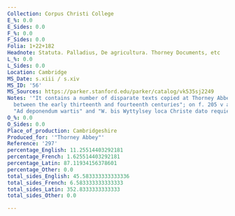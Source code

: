 ```yaml
---
Collection: Corpus Christi College
E_%: 0.0
E_Sides: 0.0
F_%: 0.0
F_Sides: 0.0
Folia: 1+22+182
Headnote: Statuta. Palladius, De agricultura. Thorney Documents, etc
L_%: 0.0
L_Sides: 0.0
Location: Cambridge
MS_Date: s.xiii / s.xiv
MS_ID: '56'
MS_Sources: https://parker.stanford.edu/parker/catalog/vk535sj2249
Notes: '"It contains a number of disparate texts copied at Thorney Abbey in Cambridgeshire
  between the early thirteenth and fourteenth centuries"; on f. 205 v a Latin inscription
  "Ad deponendum wartis" and "W. bis Wyttylsey loca Christe dato requiei"'
O_%: 0.0
O_Sides: 0.0
Place_of_production: Cambridgeshire
Produced_for: '"Thorney Abbey"'
Reference: '297'
percentage_English: 11.25514403292181
percentage_French: 1.625514403292181
percentage_Latin: 87.11934156378601
percentage_Other: 0.0
total_sides_English: 45.583333333333336
total_sides_French: 6.583333333333333
total_sides_Latin: 352.8333333333333
total_sides_Other: 0.0

---
```

